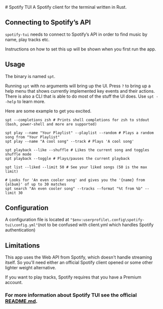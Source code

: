 

﻿# Spotify TUI
A Spotify client for the terminal written in Rust.

## Connecting to Spotify’s API
`spotify-tui` needs to connect to Spotify’s API in order to find music by name, play tracks etc.

Instructions on how to set this up will be shown when you first run the app.

## Usage
The binary is named `spt`.

Running `spt` with no arguments will bring up the UI. Press `?` to bring up a help menu that shows currently implemented key events and their actions. There is also a CLI that is able to do most of the stuff the UI does. Use `spt --help` to learn more.

Here are some example to get you excited.
```
spt --completions zsh # Prints shell completions for zsh to stdout (bash, power-shell and more are supported)

spt play --name "Your Playlist" --playlist --random # Plays a random song from "Your Playlist"
spt play --name "A cool song" --track # Plays 'A cool song'

spt playback --like --shuffle # Likes the current song and toggles shuffle mode
spt playback --toggle # Plays/pauses the current playback

spt list --liked --limit 50 # See your liked songs (50 is the max limit)

# Looks for 'An even cooler song' and gives you the '{name} from {album}' of up to 30 matches
spt search "An even cooler song" --tracks --format "%t from %b" --limit 30

```

## Configuration
A configuration file is located at `"$env:userprofile\.config\spotify-tui\config.yml"`(not to be confused with client.yml which handles Spotify authentication)

## Limitations
This app uses the Web API from Spotify, which doesn't handle streaming itself. So you'll need either an official Spotify client opened or some other lighter weight alternative.

If you want to play tracks, Spotify requires that you have a Premium account.

### For more information about Spotify TUI see the official [README.md](https://github.com/Rigellute/spotify-tui/blob/master/README.md).
